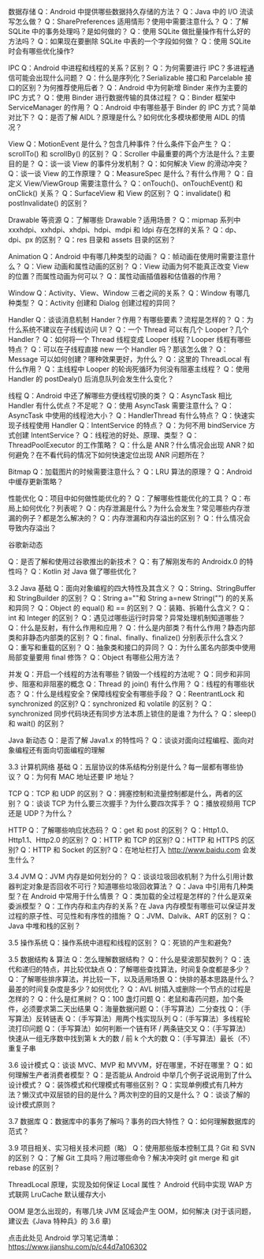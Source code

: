 数据存储
Q：Android 中提供哪些数据持久存储的方法？
Q：Java 中的 I/O 流读写怎么做？
Q：SharePreferences 适用情形？使用中需要注意什么？
Q：了解 SQLite 中的事务处理吗？是如何做的？
Q：使用 SQLite 做批量操作有什么好的方法吗？
Q：如果现在要删除 SQLite 中表的一个字段如何做？
Q：使用 SQLite 时会有哪些优化操作?

IPC
Q：Android 中进程和线程的关系？区别？
Q：为何需要进行 IPC？多进程通信可能会出现什么问题？
Q：什么是序列化？Serializable 接口和 Parcelable 接口的区别？为何推荐使用后者？
Q：Android 中为何新增 Binder 来作为主要的 IPC 方式？
Q：使用 Binder 进行数据传输的具体过程？
Q：Binder 框架中 ServiceManager 的作用？
Q：Android 中有哪些基于 Binder 的 IPC 方式？简单对比下？
Q：是否了解 AIDL？原理是什么？如何优化多模块都使用 AIDL 的情况？

View
Q：MotionEvent 是什么？包含几种事件？什么条件下会产生？
Q：scrollTo() 和 scrollBy() 的区别？
Q：Scroller 中最重要的两个方法是什么？主要目的是？
Q：谈一谈 View 的事件分发机制？
Q：如何解决 View 的滑动冲突？
Q：谈一谈 View 的工作原理？
Q：MeasureSpec 是什么？有什么作用？
Q：自定义 View/ViewGroup 需要注意什么？
Q：onTouch()、onTouchEvent() 和 onClick() 关系？
Q：SurfaceView 和 View 的区别？
Q：invalidate() 和 postInvalidate() 的区别？

Drawable 等资源
Q：了解哪些 Drawable？适用场景？
Q：mipmap 系列中 xxxhdpi、xxhdpi、xhdpi、hdpi、mdpi 和 ldpi 存在怎样的关系？
Q：dp、dpi、px 的区别？
Q：res 目录和 assets 目录的区别？

Animation
Q：Android 中有哪几种类型的动画？
Q：帧动画在使用时需要注意什么？
Q：View 动画和属性动画的区别？
Q：View 动画为何不能真正改变 View 的位置？而属性动画为何可以？
Q：属性动画插值器和估值器的作用？

Window
Q：Activity、View、Window 三者之间的关系？
Q：Window 有哪几种类型？
Q：Activity 创建和 Dialog 创建过程的异同？

Handler
Q：谈谈消息机制 Hander？作用？有哪些要素？流程是怎样的？
Q：为什么系统不建议在子线程访问 UI？
Q：一个 Thread 可以有几个 Looper？几个 Handler？
Q：如何将一个 Thread 线程变成 Looper 线程？Looper 线程有哪些特点？
Q：可以在子线程直接 new 一个 Handler 吗？那该怎么做？
Q：Message 可以如何创建？哪种效果更好，为什么？
Q：这里的 ThreadLocal 有什么作用？
Q：主线程中 Looper 的轮询死循环为何没有阻塞主线程？
Q：使用 Handler 的 postDealy() 后消息队列会发生什么变化？

线程
Q：Android 中还了解哪些方便线程切换的类？
Q：AsyncTask 相比 Handler 有什么优点？不足呢？
Q：使用 AsyncTask 需要注意什么？
Q：AsyncTask 中使用的线程池大小？
Q：HandlerThread 有什么特点？
Q：快速实现子线程使用 Handler
Q：IntentService 的特点？
Q：为何不用 bindService 方式创建 IntentService？
Q：线程池的好处、原理、类型？
Q：ThreadPoolExecutor 的工作策略？
Q：什么是 ANR？什么情况会出现 ANR？如何避免？在不看代码的情况下如何快速定位出现 ANR 问题所在？

Bitmap
Q：加载图片的时候需要注意什么？
Q：LRU 算法的原理？
Q：Android 中缓存更新策略？

性能优化
Q：项目中如何做性能优化的？
Q：了解哪些性能优化的工具？
Q：布局上如何优化？列表呢？
Q：内存泄漏是什么？为什么会发生？常见哪些内存泄漏的例子？都是怎么解决的？
Q：内存泄漏和内存溢出的区别？
Q：什么情况会导致内存溢出？

谷歌新动态

Q：是否了解和使用过谷歌推出的新技术？
Q：有了解刚发布的 Androidx.0 的特性吗？
Q：Kotlin 对 Java 做了哪些优化？

3.2 Java
基础
Q：面向对象编程的四大特性及其含义？
Q：String、StringBuffer 和 StringBuilder 的区别？
Q：String a=""和 String a=new String("") 的的关系和异同？
Q：Object 的 equal() 和 == 的区别？
Q：装箱、拆箱什么含义？
Q：int 和 Integer 的区别？
Q：遇见过哪些运行时异常？异常处理机制知道哪些？
Q：什么是反射，有什么作用和应用？
Q：什么是内部类？有什么作用？静态内部类和非静态内部类的区别？
Q：final、finally、finalize() 分别表示什么含义？
Q：重写和重载的区别？
Q：抽象类和接口的异同？
Q：为什么匿名内部类中使用局部变量要用 final 修饰？
Q：Object 有哪些公用方法？

并发
Q：开启一个线程的方法有哪些？销毁一个线程的方法呢？
Q：同步和非同步、阻塞和非阻塞的概念
Q：Thread 的 join() 有什么作用？
Q：线程的有哪些状态？
Q：什么是线程安全？保障线程安全有哪些手段？
Q：ReentrantLock 和 synchronized 的区别?
Q：synchronized 和 volatile 的区别？
Q：synchronized 同步代码块还有同步方法本质上锁住的是谁？为什么？
Q：sleep() 和 wait() 的区别？

Java 新动态
Q：是否了解 Java1.x 的特性吗？
Q：谈谈对面向过程编程、面向对象编程还有面向切面编程的理解

3.3 计算机网络
基础
Q：五层协议的体系结构分别是什么？每一层都有哪些协议？
Q：为何有 MAC 地址还要 IP 地址？

TCP
Q：TCP 和 UDP 的区别？
Q：拥塞控制和流量控制都是什么，两者的区别？
Q：谈谈 TCP 为什么要三次握手？为什么要四次挥手？
Q：播放视频用 TCP 还是 UDP？为什么？

HTTP
Q：了解哪些响应状态码？
Q：get 和 post 的区别？
Q：Http1.0、Http1.1、Http2.0 的区别？
Q：HTTP 和 TCP 的区别?
Q：HTTP 和 HTTPS 的区别?
Q：HTTP 和 Socket 的区别?
Q：在地址栏打入 http://www.baidu.com 会发生什么？

3.4 JVM
Q：JVM 内存是如何划分的？
Q：谈谈垃圾回收机制？为什么引用计数器判定对象是否回收不可行？知道哪些垃圾回收算法？
Q：Java 中引用有几种类型？在 Android 中常用于什么情景？
Q：类加载的全过程是怎样的？什么是双亲委派模型？
Q：工作内存和主内存的关系？在 Java 内存模型有哪些可以保证并发过程的原子性、可见性和有序性的措施？
Q：JVM、Dalvik、ART 的区别？
Q：Java 中堆和栈的区别？

3.5 操作系统
Q：操作系统中进程和线程的区别？
Q：死锁的产生和避免?

3.5 数据结构 & 算法
Q：怎么理解数据结构？
Q：什么是斐波那契数列？
Q：迭代和递归的特点，并比较优缺点
Q：了解哪些查找算法，时间复杂度都是多少？
Q：了解哪些排序算法，并比较一下，以及适用场景
Q：快排的基本思路是什么？最差的时间复杂度是多少？如何优化？
Q：AVL 树插入或删除一个节点的过程是怎样的？
Q：什么是红黑树？
Q：100 盏灯问题
Q：老鼠和毒药问题，加个条件，必须要求第二天出结果
Q：海量数据问题
Q：（手写算法）二分查找
Q：（手写算法）反转链表
Q：（手写算法）用两个栈实现队列
Q：（手写算法）多线程轮流打印问题
Q：（手写算法）如何判断一个链有环 / 两条链交叉
Q：（手写算法）快速从一组无序数中找到第 k 大的数 / 前 k 个大的数
Q：（手写算法）最长（不）重复子串

3.6 设计模式
Q：谈谈 MVC、MVP 和 MVVM，好在哪里，不好在哪里？
Q：如何理解生产者消费者模型？
Q：是否能从 Android 中举几个例子说说用到了什么设计模式？
Q：装饰模式和代理模式有哪些区别？
Q：实现单例模式有几种方法？懒汉式中双层锁的目的是什么？两次判空的目的又是什么？
Q：谈谈了解的设计模式原则？

3.7 数据库
Q：数据库中的事务了解吗？事务的四大特性？
Q：如何理解数据库的范式？

3.9 项目相关、实习相关技术问题（略）
Q：使用那些版本控制工具？Git 和 SVN 的区别？
Q：了解 Git 工具吗？用过哪些命令？解决冲突时 git merge 和 git rebase 的区别？

ThreadLocal 原理，实现及如何保证 Local 属性？
Android 代码中实现 WAP 方式联网
LruCache 默认缓存大小



OOM 是怎么出现的，有哪几块 JVM 区域会产生 OOM，如何解决 (对于该问题，建议去《Java 特种兵》的 3.6 章)



点击此处见 Android 学习笔记清单：
https://www.jianshu.com/p/c44d7a106302
